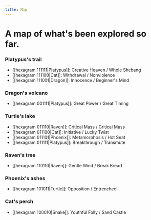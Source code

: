 ```yaml
---
title: Map
---
```

# A map of what's been explored so far.

### Platypus's trail
* [[hexagram 111111|Platypus]]: Creative Heaven / Whole Shebang
* [[hexagram 111100|Cat]]: Withdrawal / Nonviolence
* [[hexagram 111001|Dragon]]: Innocence / Beginner's Mind

### Dragon's volcano
* [[hexagram 001111|Platypus]]: Great Power / Great Timing

### Turtle's lake
 * [[hexagram 011110|Raven]]: Critical Mass / Critical Mass
* [[hexagram 011100|Cat]]: Initiative / Lucky Twist
* [[hexagram 011101|Phoenix]]: Metamorphosis / Hot Seat
* [[hexagram 011111|Platypus]]: Breakthrough / Transmute

### Raven's tree
* [[hexagram 110110|Raven]]: Gentle Wind / Break Bread

### Phoenix's ashes
* [[hexagram 101011|Turtle]]: Opposition / Entrenched

### Cat's perch
* [[hexagram 100010|Snake]]: Youthful Folly / Sand Castle

